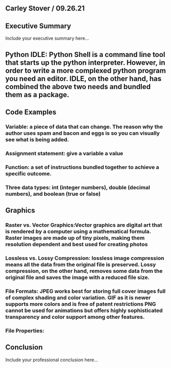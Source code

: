 ## Carley Stover  / 09.26.21

## Executive Summary 
Include your executive summary here...

## Python IDLE: Python Shell is a command line tool that starts up the python interpreter. However, in order to write a more complexed python program you need an editor. IDLE, on the other hand, has combined the above two needs and bundled them as a package. 

## Code Examples
### Variable:  a piece of data that can change. The reason why the author uses spam and bacon and eggs is so you can visually see what is being added. 
### Assignment statement: give a variable a value
### Function: a set of instructions bundled together to achieve a specific outcome.
### Three data types: int (integer numbers), double (decimal numbers), and boolean (true or false)

## Graphics

### Raster vs. Vector Graphics:Vector graphics are digital art that is rendered by a computer using a mathematical formula. Raster images are made up of tiny pixels, making them resolution dependent and best used for creating photos 
### Lossless vs. Lossy Compression: lossless image compression means all the data from the original file is preserved. Lossy compression, on the other hand, removes some data from the original file and saves the image with a reduced file size.
### File Formats: JPEG works best for storing full cover images full of complex shading and color variation. GIF as it is newer supports more colors and is free of patent restrictions PNG cannot be used for animations but offers highly sophisticated transparency and color support among other features.
### File Properties: 

## Conclusion

Include your professional conclusion here...
